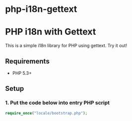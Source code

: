 php-i18n-gettext
================
# PHP i18n with Gettext
This is a simple i18n library for PHP using gettext. Try it out!

## Requirements

* PHP 5.3+

## Setup

### 1. Put the code below into entry PHP script
```php
require_once("locale/bootstrap.php");
```
